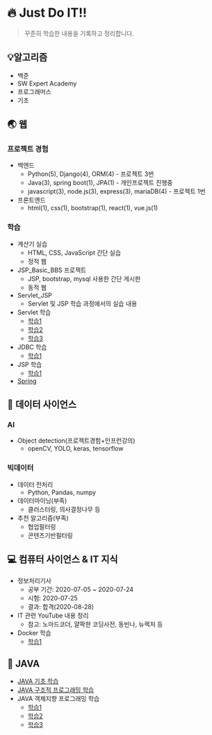 # :fire: Just Do IT!!

> 꾸준히 학습한 내용을 기록하고 정리합니다.



## :bulb: ​알고리즘

- 백준
- SW Expert Academy
- 프로그래머스
- 기초



## :earth_asia: ​웹

### 프로젝트 경험

- 백엔드
  - Python(5), Django(4), ORM(4) - 프로젝트 3번
  - Java(3), spring boot(1), JPA(1) - 개인프로젝트 진행중
  - javascript(3), node.js(3), express(3), mariaDB(4) - 프로젝트 1번
- 프론트엔드
  - html(1), css(1), bootstrap(1), react(1), vue.js(1)

### 학습

- 계산기 실습
  - HTML, CSS, JavaScript 간단 실습
  - 정적 웹
- JSP_Basic_BBS 프로젝트
  - JSP, bootstrap, mysql 사용한 간단 게시판
  - 동적 웹
- Servlet_JSP
  - Servlet 및 JSP 학습 과정에서의 실습 내용
- Servlet 학습
  - [학습1](웹/Servlet_1.md)
  - [학습2](웹/Servlet_2.md)
  - [학습3](웹/Servlet_3.md)
- JDBC 학습
  - [학습1](웹/JDBC_1.md)
- JSP 학습
  - [학습1](웹/JSP_1.md)
- [Spring](웹/Spring.md)



## :mag_right: ​데이터 사이언스

### AI

- Object detection(프로젝트경험+인프런강의)
  - openCV, YOLO, keras, tensorflow

### 빅데이터

- 데이터 전처리
  - Python, Pandas, numpy
- 데이터마이닝(부족)
  - 클러스터링, 의사결정나무 등
- 추천 알고리즘(부족)
  - 협업필터링
  - 콘텐츠기반필터링



## :computer: ​컴퓨터 사이언스 & IT 지식

- 정보처리기사
  - 공부 기간: 2020-07-05 ~ 2020-07-24
  - 시험: 2020-07-25
  - 결과: 합격(2020-08-28)
- IT 관련 YouTube 내용 정리
  - 참고: 노마드코더, 얄팍한 코딩사전, 동빈나, 뉴렉처 등
- Docker 학습
  - [학습1](ITknowledge/Docker_1.md)



## :closed_book: ​JAVA

- [JAVA 기초 학습](JAVA/JAVA_Programming.md)
- [JAVA 구조적 프로그래밍 학습](JAVA/Structured_JAVA.md)
- JAVA 객체지향 프로그래밍 학습
  - [학습1](JAVA/OOP_JAVA_1.md)
  - [학습2](JAVA/OOP_JAVA_2.md)
  - [학습3](JAVA/OOP_JAVA_3.md)



